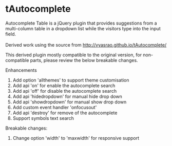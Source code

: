 tAutocomplete
=============

Autocomplete Table is a jQuery plugin that provides suggestions from a multi-column table in a dropdown list while the visitors type into the input field.<br/><br/>
Derived work using the source from http://vyasrao.github.io/tAutocomplete/

This derived plugin mostly compatible to the original version, for non-compatible parts, please review the below breakable changes.

Enhancements<br/>
1. Add option 'allthemes' to support theme customisation<br/>
2. Add api 'on' for enable the autocomplete search<br/>
3. Add api 'off' for disable the autocomplete search<br/>
4. Add api 'hidedropdown' for manual hide drop down<br/>
5. Add api 'showdropdown' for manual show drop down<br/>
6. Add custom event handler 'onfocusout'<br/>
7. Add api 'destroy' for remove of the autocomplete<br/>
8. Support symbols text search

Breakable changes:
1. Change option 'width' to 'maxwidth' for responsive support
